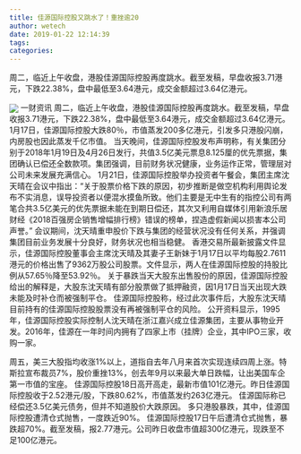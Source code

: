 ```yaml
---
title: 佳源国际控股又跳水了！重挫逾20
author: wetech
date: 2019-01-22 12:14:39
tags: 
categories: 
---
```

周二，临近上午收盘，港股佳源国际控股再度跳水。截至发稿，早盘收报3.71港元，下跌22.38%，盘中最低至3.64港元，成交金额超过3.64亿港元。
<!-- more -->
<img align="center" border="0" src="https://imgcdn.yicai.com/uppics/images/2019/01/777ed1a6496fdff111538ea1e83c1319.jpg" />
一财资讯
周二，临近上午收盘，港股佳源国际控股再度跳水。截至发稿，早盘收报3.71港元，下跌22.38%，盘中最低至3.64港元，成交金额超过3.64亿港元。
1月17日，佳源国际控股大跌80％，市值蒸发200多亿港元，引发多只港股闪崩，内房股也因此蒸发千亿市值。
当天晚间，佳源国际控股发布声明称，有关集团分别于2018年1月19日及4月26日发行，共值3.5亿美元票息8.125厘的优先票据，集团确认已偿还全数款项。集团强调，目前财务状况健康，业务运作正常，管理层对公司未来发展充满信心。
1月21日，佳源国际控股举办投资者午餐会，集团主席沈天晴在会议中指出：“关于股票价格下跌的原因，初步推断是做空机构利用舆论发布不实消息，误导投资者以便混水摸鱼所致。他们主要是无中生有的指控公司有两笔合共3.5亿美元的优先票据未能在到期日偿还，其次又利用自媒体引用新浪乐居财经《2018百强房企销售增幅排行榜》错误的榜单，捏造虚假新闻以损害本公司声誉。”
会议期间，沈天晴重申股价下跌与集团的经营状况没有任何关系，并强调集团目前业务发展十分良好，财务状况也相当稳健。
香港交易所最新披露文件显示，佳源国际控股董事会主席沈天晴及其妻子王新妹于1月17日以平均每股2.7611港元的价格出售了9362万股公司股票。文件显示，两人在佳源国际控股的持股比例从57.65％降至53.92％。
关于暴跌当天大股东出售股份的原因，佳源国际控股给出的解释是，大股东沈天晴有部分股票做了抵押融资，因1月17日当天出现大跌未能及时补仓而被强制平仓。
佳源国际控股称，经过此次事件后，大股东沈天晴目前持有的佳源国际控股股票没有再被强制平仓的风险。
公开资料显示，1995年，佳源国际控股实际控制人沈天晴在浙江嘉兴成立佳源集团，主要从事物业开发。2016年，佳源在一年时间内拥有了四家上市（挂牌）企业，其中IPO三家，收购一家。
 
 
周五，美三大股指均收涨1%以上，道指自去年八月来首次实现连续四周上涨。特斯拉宣布裁员7%，股价重挫13%，创去年9月以来最大单日跌幅，让出美国车企第一市值的宝座。
佳源国际控股18日高开高走，最新市值101亿港元。昨日佳源国际控股收于2.52港元/股，下跌80.62%，市值蒸发约263亿港元。
佳源国际称已经偿还3.5亿美元债务，但并不知道股价大跌原因。
多只港股暴跌，其中，佳源国际控股遭清仓式抛售，一度跌近90%。
佳源国际控股17日午后遭清仓式抛售，暴跌超70%。截至发稿，报2.77港元。公司昨日收盘市值超300亿港元，现跌至不足100亿港元。
